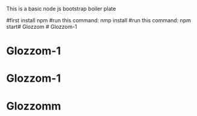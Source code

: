 This is a basic node js bootstrap boiler plate

#first install npm
#run this command: nmp install
#run this command: npm start#   G l o z z o m  
 # Glozzom-1
# Glozzom-1
# Glozzom-1
# Glozzomm
